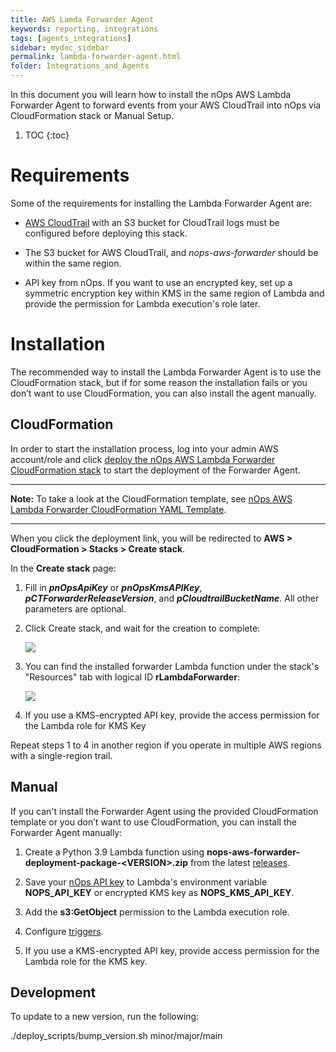 ```yaml
---
title: AWS Lamda Forwarder Agent
keywords: reporting, integrations
tags: [agents_integrations]
sidebar: mydoc_sidebar
permalink: lambda-forwarder-agent.html
folder: Integrations_and_Agents
---
```


In this document you will learn how to install the nOps AWS Lambda Forwarder Agent to forward events from your AWS CloudTrail into nOps via CloudFormation stack or Manual Setup.

1. TOC
{:toc}


Requirements
============

Some of the requirements for installing the Lambda Forwarder Agent are:

* [AWS CloudTrail](https://docs.aws.amazon.com/awscloudtrail/latest/userguide/cloudtrail-create-a-trail-using-the-console-first-time.html) with an S3 bucket for CloudTrail logs must be configured before deploying this stack.
    
* The S3 bucket for AWS CloudTrail, and _nops-aws-forwarder_ should be within the same region.
    
* API key from nOps. If you want to use an encrypted key, set up a symmetric encryption key within KMS in the same region of Lambda and provide the permission for Lambda execution's role later.
    

Installation
============

The recommended way to install the Lambda Forwarder Agent is to use the CloudFormation stack, but if for some reason the installation fails or you don’t want to use CloudFormation, you can also install the agent manually.

CloudFormation
--------------

In order to start the installation process, log into your admin AWS account/role and click [deploy the nOps AWS Lambda Forwarder CloudFormation stack](https://console.aws.amazon.com/cloudformation/home#/stacks/create/review?stackName=nops-aws-forwarder&templateURL=https://nops-cloudformation-template.s3.us-west-2.amazonaws.com/lambda-forwarder-cloudformation-template.yaml) to start the deployment of the Forwarder Agent.

* * *

**Note:** To take a look at the CloudFormation template, see [nOps AWS Lambda Forwarder CloudFormation YAML Template](https://nops-cloudformation-template.s3.us-west-2.amazonaws.com/lambda-forwarder-cloudformation-template.yaml).

* * *

When you click the deployment link, you will be redirected to **AWS > CloudFormation > Stacks > Create stack**.

In the **Create stack** page:

1.  Fill in **_pnOpsApiKey_** or **_pnOpsKmsAPIKey_**, **_pCTForwarderReleaseVersion_**, and **_pCloudtrailBucketName_**. All other parameters are optional.
    
2.  Click Create stack, and wait for the creation to complete:
    
    [![](https://nops-b92747f563e0.intercom-attachments-7.com/i/o/575699678/0bc2276c280f264cd01547d1/B3Qxh0kZOyU7np8h_3qmu90OfXXGuUPzBj-8KMCrh6VKA9T5qzIX49Fic6YEnzoi_5_d4o-_nXdVL5WzdNCGiSFMJ8mHkl7NFBlVV6Avjg1Dv0lOacEbpvTfWC0ZNEq8TpLV1D-Mp6cEsNN6XcehICjL0tSoa7Oc49WRekki0waDEs_Rf16tAawF1Q)](https://nops-b92747f563e0.intercom-attachments-7.com/i/o/575699678/0bc2276c280f264cd01547d1/B3Qxh0kZOyU7np8h_3qmu90OfXXGuUPzBj-8KMCrh6VKA9T5qzIX49Fic6YEnzoi_5_d4o-_nXdVL5WzdNCGiSFMJ8mHkl7NFBlVV6Avjg1Dv0lOacEbpvTfWC0ZNEq8TpLV1D-Mp6cEsNN6XcehICjL0tSoa7Oc49WRekki0waDEs_Rf16tAawF1Q)
    
3.  You can find the installed forwarder Lambda function under the stack's "Resources" tab with logical ID **rLambdaForwarder**:
    
    [![](https://nops-b92747f563e0.intercom-attachments-7.com/i/o/575699686/432539f8e0737bd4c7c489c3/iHY-O6x5bHTkvjrUhrPJOfQs8LwgI9ZPhRhi9uo78Pc_ZUXe8QLNvWp-ldhfqcgjeC8xBNHUxoUneyQstH4GjdTvH2BV5IOy8oX7O1eRR_WBRonif522kh2xOeY99ur7W72oC0HuyP79uZ6RmTP3y3ujN4SXf-sZyrnLBHc-W9xzjRv04d5DenI1CA)](https://nops-b92747f563e0.intercom-attachments-7.com/i/o/575699686/432539f8e0737bd4c7c489c3/iHY-O6x5bHTkvjrUhrPJOfQs8LwgI9ZPhRhi9uo78Pc_ZUXe8QLNvWp-ldhfqcgjeC8xBNHUxoUneyQstH4GjdTvH2BV5IOy8oX7O1eRR_WBRonif522kh2xOeY99ur7W72oC0HuyP79uZ6RmTP3y3ujN4SXf-sZyrnLBHc-W9xzjRv04d5DenI1CA)
    
4.  If you use a KMS-encrypted API key, provide the access permission for the Lambda role for KMS Key
    

Repeat steps 1 to 4 in another region if you operate in multiple AWS regions with a single-region trail.

Manual
------

If you can't install the Forwarder Agent using the provided CloudFormation template or you don’t want to use CloudFormation, you can install the Forwarder Agent manually:

1.  Create a Python 3.9 Lambda function using **nops-aws-forwarder-deployment-package-&lt;VERSION&gt;.zip** from the latest [releases](https://github.com/nops-io/nops-aws-forwarder/releases).
    
2.  Save your [nOps API key](https://app.nops.io/v3/settings?tab=API%20Key) to Lambda's environment variable **NOPS\_API\_KEY** or encrypted KMS key as **NOPS\_KMS\_API_KEY**.
    
3.  Add the **s3:GetObject** permission to the Lambda execution role.
    
4.  Configure [triggers](https://docs.aws.amazon.com/lambda/latest/dg/with-cloudtrail-example.html).
    
5.  If you use a KMS-encrypted API key, provide access permission for the Lambda role for the KMS key.
    

Development
-----------

To update to a new version, run the following:

./deploy\_scripts/bump\_version.sh minor/major/main